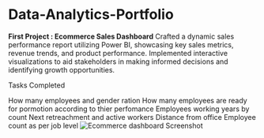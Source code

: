 # Data-Analytics-Portfolio
**First Project :  Ecommerce Sales Dashboard**
Crafted a dynamic sales performance report utilizing Power BI, showcasing key sales metrics, revenue trends, and product performance. Implemented interactive visualizations to aid stakeholders in making informed decisions and identifying growth opportunities.

Tasks Completed

How many employees and gender ration
How many employees are ready for pormotion according to thier perfomance
Employees working years by count
Next retreachment and active workers
Distance from office
Employee count as per job level
![Ecommerce dashboard Screenshot](https://github.com/vikramtripathi/Data-Analytics-Portfolio/assets/121534517/171a134d-8781-423a-b6e9-77b5973ea3e3)

